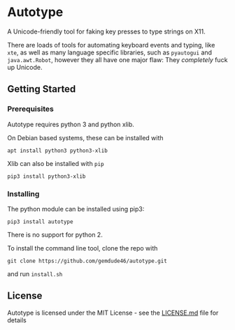 # Autotype
A Unicode-friendly tool for faking key presses to type strings on X11.

There are loads of tools for automating keyboard events and typing, like `xte`, as well as many language specific libraries, such as `pyautogui` and `java.awt.Robot`, however they all have one major flaw: They *completely* fuck up Unicode.

## Getting Started

### Prerequisites

Autotype requires python 3 and python xlib.

On Debian based systems, these can be installed with

```
apt install python3 python3-xlib
```

Xlib can also be installed with `pip`

```
pip3 install python3-xlib
```

### Installing

The python module can be installed using pip3:

```
pip3 install autotype
```

There is no support for python 2.

To install the command line tool, clone the repo with

```
git clone https://github.com/gemdude46/autotype.git
```

and run `install.sh`

## License

Autotype is licensed under the MIT License - see the [LICENSE.md](LICENSE.md) file for details
